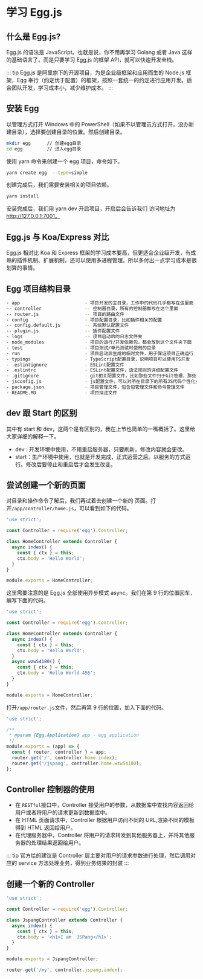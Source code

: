 # 学习 Egg.js

## 什么是 Egg.js?

Egg.js 的语法是 JavaScript。也就是说，你不用再学习 Golang 或者 Java 这样的基础语言了。而是只要学习 Egg.js 的框架 API，就可以快速开发全栈。

::: tip
Egg.js 是阿里旗下的开源项目，为是企业级框架和应用而生的 Node.js 框架，Egg 奉行（约定优于配置）的框架，按照一套统一的约定进行应用开发。适合团队开发，学习成本小，减少维护成本。
:::

## 安装 Egg

以管理方式打开 Windows 中的 PowerShell（如果不以管理员方式打开，没办新建目录），选择要创建目录的位置。然后创建目录。

```bash
mkdir egg      // 创建egg目录
cd egg         // 进入egg目录
```

使用 yarn 命令来创建一个 egg 项目，命令如下。

```bash
yarn create egg  --type=simple
```

创建完成后，我们需要安装相关的项目依赖。

```bash
yarn install
```

安装完成后，我们用 yarn dev 开启项目，开启后会告诉我们 访问地址为 http://127.0.0.1:7001。

## Egg.js 与 Koa/Express 对比

Egg.js 相对比 Koa 和 Express 框架的学习成本要高，但更适合企业级开发，有成熟的插件机制、扩展机制，还可以使用多进程管理。所以多付出一点学习成本是很划算的事情。

## Egg 项目结构目录

```bash
- app                        - 项目开发的主目录，工作中的代码几乎都写在这里面
-- controller                -- 控制器目录，所有的控制器都写在这个里面
-- router.js                 -- 项目的路由文件
- config                     - 项目配置目录，比如插件相关的配置
-- config.default.js         -- 系统默认配置文件
-- plugin.js                 -- 插件配置文件
- logs                       -- 项目启动后的日志文件夹
- node_modules               - 项目的运行/开发依赖包，都会放到这个文件夹下面
- test                       - 项目测试/单元测试时使用的目录
- run                        - 项目启动后生成的临时文件，用于保证项目正确运行
- typings                    - TypeScript配置目录，说明项目可以使用TS开发
- .eslintignore              - ESLint配置文件
- .eslintrc                  - ESLint配置文件，语法规则的详细配置文件
- .gitignore                 - git相关配置文件，比如那些文件归于Git管理，那些不需要
- jsconfig.js                - js配置文件，可以对所在目录下的所有JS代码个性化支持
- package.json               - 项目管理文件，包含包管理文件和命令管理文件
- README.MD                  - 项目描述文件
```

## dev 跟 Start 的区别

其中有 start 和 dev，这两个是有区别的，我在上节也简单的一嘴概括了。这里给大家详细的解释一下。

- dev : 开发环境中使用，不用重启服务器，只要刷新。修改内容就会更改。
- start：生产环境中使用，也就是开发完成，正式运营之后。以服务的方式运行。修改后要停止和重启后才会发生改变。

## 尝试创建一个新的页面

对目录和操作命令了解后，我们再试着去创建一个新的 页面。打开`/app/controller/home.js`，可以看到如下的代码。

```js
'use strict';

const Controller = require('egg').Controller;

class HomeController extends Controller {
  async index() {
    const { ctx } = this;
    ctx.body = 'Hello World';
  }
}

module.exports = HomeController;
```

这里需要注意的是 Egg.js 全部使用异步模式 async。我们在第 9 行的位置回车，编写下面的代码。

```js
'use strict';

const Controller = require('egg').Controller;

class HomeController extends Controller {
  async index() {
    const { ctx } = this;
    ctx.body = 'Hello World';
  }
  async wzw54180() {
    const { ctx } = this;
    ctx.body = 'Hello World 456';
  }
}

module.exports = HomeController;
```

打开`/app/router.js`文件，然后再第 9 行的位置，加入下面的代码。

```js
'use strict';

/**
 * @param {Egg.Application} app - egg application
 */
module.exports = (app) => {
  const { router, controller } = app;
  router.get('/', controller.home.index);
  router.get('/jspang', controller.home.wzw54180);
};
```

## Controller 控制器的使用

- 在 `RESTful`接口中，Controller 接受用户的参数，从数据库中查找内容返回给用户或者将用户的请求更新到数据库中。
- 在 HTML 页面请求中，Controller 根据用户访问不同的 URL,渲染不同的模板得到 HTML 返回给用户。
- 在代理服务器中，Controller 将用户的请求转发到其他服务器上，并将其他服务器的处理结果返回给用户。

::: tip
官方给的建议是 Controller 层主要对用户的请求参数进行处理，然后调用对应的 service 方法处理业务，得到业务结果的封装
:::

## 创建一个新的 Controller

```js
'use strict';

const Controller = require('egg').Controller;

class JspangController extends Controller {
  async index() {
    const { ctx } = this;
    ctx.body = '<h1>I am  JSPang</h1>';
  }
}

module.exports = JspangController;
```

```js
router.get('/my', controller.jspang.index);
```
